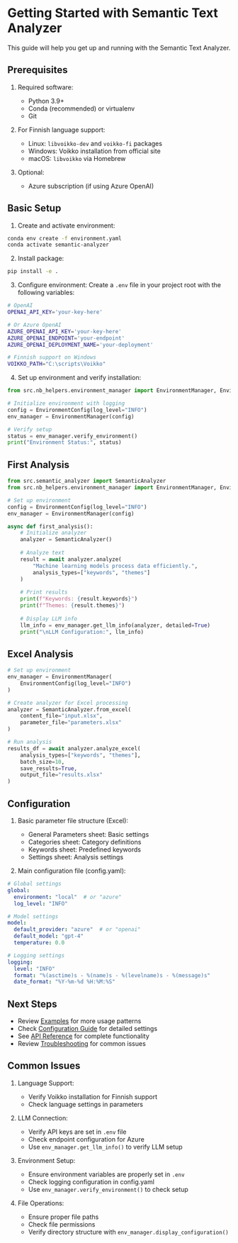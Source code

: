 # Getting Started with Semantic Text Analyzer

This guide will help you get up and running with the Semantic Text Analyzer.

## Prerequisites

1. Required software:
   - Python 3.9+
   - Conda (recommended) or virtualenv
   - Git

2. For Finnish language support:
   - Linux: `libvoikko-dev` and `voikko-fi` packages
   - Windows: Voikko installation from official site
   - macOS: `libvoikko` via Homebrew

3. Optional:
   - Azure subscription (if using Azure OpenAI)

## Basic Setup

1. Create and activate environment:
```bash
conda env create -f environment.yaml
conda activate semantic-analyzer
```

2. Install package:
```bash
pip install -e .
```

3. Configure environment:
Create a `.env` file in your project root with the following variables:
```bash
# OpenAI
OPENAI_API_KEY='your-key-here'

# Or Azure OpenAI
AZURE_OPENAI_API_KEY='your-key-here'
AZURE_OPENAI_ENDPOINT='your-endpoint'
AZURE_OPENAI_DEPLOYMENT_NAME='your-deployment'

# Finnish support on Windows
VOIKKO_PATH="C:\scripts\Voikko"
```

4. Set up environment and verify installation:
```python
from src.nb_helpers.environment_manager import EnvironmentManager, EnvironmentConfig

# Initialize environment with logging
config = EnvironmentConfig(log_level="INFO")
env_manager = EnvironmentManager(config)

# Verify setup
status = env_manager.verify_environment()
print("Environment Status:", status)
```

## First Analysis

```python
from src.semantic_analyzer import SemanticAnalyzer
from src.nb_helpers.environment_manager import EnvironmentManager, EnvironmentConfig

# Set up environment
config = EnvironmentConfig(log_level="INFO")
env_manager = EnvironmentManager(config)

async def first_analysis():
    # Initialize analyzer
    analyzer = SemanticAnalyzer()
    
    # Analyze text
    result = await analyzer.analyze(
        "Machine learning models process data efficiently.",
        analysis_types=["keywords", "themes"]
    )
    
    # Print results
    print(f"Keywords: {result.keywords}")
    print(f"Themes: {result.themes}")
    
    # Display LLM info
    llm_info = env_manager.get_llm_info(analyzer, detailed=True)
    print("\nLLM Configuration:", llm_info)
```

## Excel Analysis

```python
# Set up environment
env_manager = EnvironmentManager(
    EnvironmentConfig(log_level="INFO")
)

# Create analyzer for Excel processing
analyzer = SemanticAnalyzer.from_excel(
    content_file="input.xlsx",
    parameter_file="parameters.xlsx"
)

# Run analysis
results_df = await analyzer.analyze_excel(
    analysis_types=["keywords", "themes"],
    batch_size=10,
    save_results=True,
    output_file="results.xlsx"
)
```

## Configuration

1. Basic parameter file structure (Excel):
   - General Parameters sheet: Basic settings
   - Categories sheet: Category definitions
   - Keywords sheet: Predefined keywords
   - Settings sheet: Analysis settings

2. Main configuration file (config.yaml):
```yaml
# Global settings
global:
  environment: "local"  # or "azure"
  log_level: "INFO"

# Model settings
model:
  default_provider: "azure"  # or "openai"
  default_model: "gpt-4"
  temperature: 0.0

# Logging settings
logging:
  level: "INFO"
  format: "%(asctime)s - %(name)s - %(levelname)s - %(message)s"
  date_format: "%Y-%m-%d %H:%M:%S"
```

## Next Steps

- Review [Examples](EXAMPLES.md) for more usage patterns
- Check [Configuration Guide](CONFIGURATION_GUIDE.md) for detailed settings
- See [API Reference](API_REFERENCE.md) for complete functionality
- Review [Troubleshooting](TROUBLESHOOTING.md) for common issues

## Common Issues

1. Language Support:
   - Verify Voikko installation for Finnish support
   - Check language settings in parameters

2. LLM Connection:
   - Verify API keys are set in `.env` file
   - Check endpoint configuration for Azure
   - Use `env_manager.get_llm_info()` to verify LLM setup

3. Environment Setup:
   - Ensure environment variables are properly set in `.env`
   - Check logging configuration in config.yaml
   - Use `env_manager.verify_environment()` to check setup

4. File Operations:
   - Ensure proper file paths
   - Check file permissions
   - Verify directory structure with `env_manager.display_configuration()`